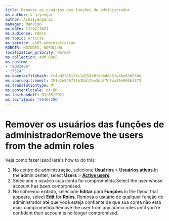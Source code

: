 ```yaml
---
title: Remover os usuários das funções de administrador
ms.author: v-aiyengar
author: AshaIyengar21
manager: dansimp
ms.date: 17/02/2021
ms.audience: Admin
ms.topic: article
ms.service: o365-administration
ROBOTS: NOINDEX, NOFOLLOW
localization_priority: Normal
ms.collection: Adm_O365
ms.custom:
- "9002486"
- "7524"
ms.openlocfilehash: fc4bd22861fbc1d254d0fdd4d6c5fa46e63d550e
ms.sourcegitcommit: 251e2e82571fb3bb1fbe3dbf7bfca30e004b3373
ms.translationtype: MT
ms.contentlocale: pt-BR
ms.lasthandoff: 03/05/2021
ms.locfileid: "50464296"
---
```

# <a name="remove-the-users-from-the-admin-roles"></a><span data-ttu-id="63a54-102">Remover os usuários das funções de administrador</span><span class="sxs-lookup"><span data-stu-id="63a54-102">Remove the users from the admin roles</span></span>

<span data-ttu-id="63a54-103">Veja como fazer isso:</span><span class="sxs-lookup"><span data-stu-id="63a54-103">Here's how to do this:</span></span>

1. <span data-ttu-id="63a54-104">No centro de administração, selecione **Usuários**  >  [**Usuários ativos**](https://go.microsoft.com/fwlink/p/?linkid=834822).</span><span class="sxs-lookup"><span data-stu-id="63a54-104">In the admin center, select **Users** > [**Active users**](https://go.microsoft.com/fwlink/p/?linkid=834822).</span></span>
1. <span data-ttu-id="63a54-105">Selecione o usuário cuja conta foi comprometida.</span><span class="sxs-lookup"><span data-stu-id="63a54-105">Select the user whose account has been compromised.</span></span>
1. <span data-ttu-id="63a54-106">No sobrevoo exibido, selecione **Editar** para **Funções**.</span><span class="sxs-lookup"><span data-stu-id="63a54-106">In the flyout that appears, select **Edit** for **Roles**.</span></span> <span data-ttu-id="63a54-107">Remova o usuário de qualquer função de administrador até que você esteja confiante de que sua conta não está mais comprometida.</span><span class="sxs-lookup"><span data-stu-id="63a54-107">Remove the user from any admin roles until you're confident their account is no longer compromised.</span></span>

